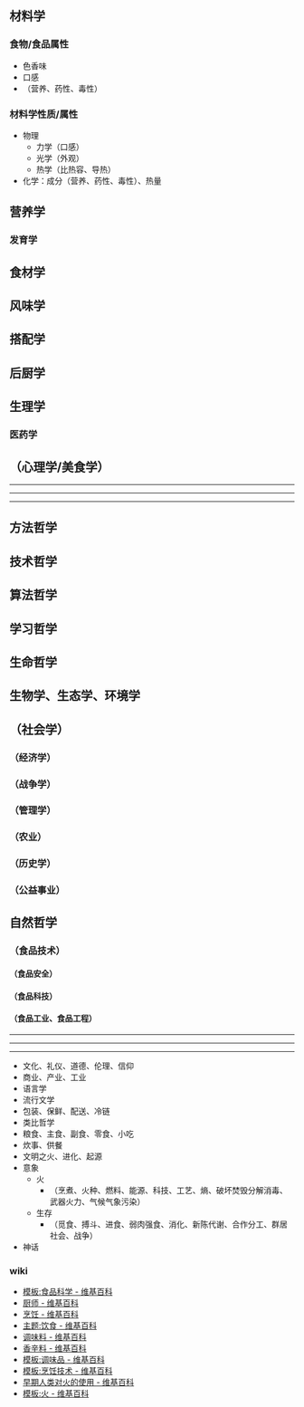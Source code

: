 ## 材料学
### 食物/食品属性
- 色香味
- 口感
- （营养、药性、毒性）
### 材料学性质/属性
- 物理
  - 力学（口感）
  - 光学（外观）
  - 热学（比热容、导热）
- 化学：成分（营养、药性、毒性）、热量
## 营养学
### 发育学
## 食材学
## 风味学
## 搭配学
## 后厨学
[厨房、厨具、炊具、分工合作、营养卫生]:\

## 生理学
[新陈代谢、消化、药性、毒性、食欲、味觉、胃口]:\
### 医药学
[药膳]:\
## （心理学/美食学）
[风味、口感]:\

---
---
---
## 方法哲学
[后厨、前台、中台]:\
## 技术哲学
[实践、食谱]:\
## 算法哲学
[并行并发、架构]:\
## 学习哲学
[精神粮食、消化]:\
## 生命哲学
[生存、战斗、武器]:\
## 生物学、生态学、环境学
[食物链]:\
[承载力、碳循环]:\
## （社会学）
[职业、产业链、文化、行业、政经体制、利益链]:\
### （经济学）
[战争、制裁、民生]:\
### （战争学）
[后勤、粮草、香料]:\
### （管理学）
[条件反射、奖惩]:\
### （农业）
[饥荒]:\
### （历史学）
[盐业、糖业、囤粮、粮仓、赈灾、哄抬粮价、民心、起义革命、赋税]:\
### （公益事业）
## 自然哲学
[科技哲学、初级科学]:\
### （食品技术）
#### （食品安全）
[食物保存、食物中毒、防腐、添加剂、消毒、农药残留]:\
#### （食品科技）
#### （食品工业、食品工程）

---
---
---
- 文化、礼仪、道德、伦理、信仰
- 商业、产业、工业
- 语言学
- 流行文学
- 包装、保鲜、配送、冷链
- 类比哲学
- 粮食、主食、副食、零食、小吃
- 炊事、供餐
- 文明之火、进化、起源
- 意象
  - 火
    - （烹煮、火种、燃料、能源、科技、工艺、熵、破坏焚毁分解消毒、武器火力、气候气象污染）
  - 生存
    - （觅食、搏斗、进食、弱肉强食、消化、新陈代谢、合作分工、群居社会、战争）
- 神话

### wiki
- [模板:食品科学 - 维基百科](https://zh.wikipedia.org/wiki/Template:食品科學)
- [厨师 - 维基百科](https://zh.wikipedia.org/wiki/廚師)
- [烹饪 - 维基百科](https://zh.wikipedia.org/wiki/烹饪)
- [主题:饮食 - 维基百科](https://zh.wikipedia.org/wiki/Portal:飲食)
- [调味料 - 维基百科](https://zh.wikipedia.org/wiki/调味料)
- [香辛料 - 维基百科](https://zh.wikipedia.org/wiki/香辛料)
- [模板:调味品 - 维基百科](https://zh.wikipedia.org/wiki/Template:调味品)
- [模板:烹饪技术 - 维基百科](https://zh.wikipedia.org/wiki/Template:烹飪技術)
- [早期人类对火的使用 - 维基百科](https://zh.wikipedia.org/wiki/早期人类对火的使用)
- [模板:火 - 维基百科](https://zh.wikipedia.org/wiki/Template:火)


[you are what you eat]:\
[民以食为天]:\
[辟谷、太阳能、营养液]:\
[厨神、食神、御厨、满汉全席]:\
[柴米油盐酱醋茶，书画琴棋诗酒花]:\
[神农尝百草]:\
[螳螂捕蝉，黄雀在后]:\
[刀耕火种]:\
[衣食住行，吃喝玩乐]:\
